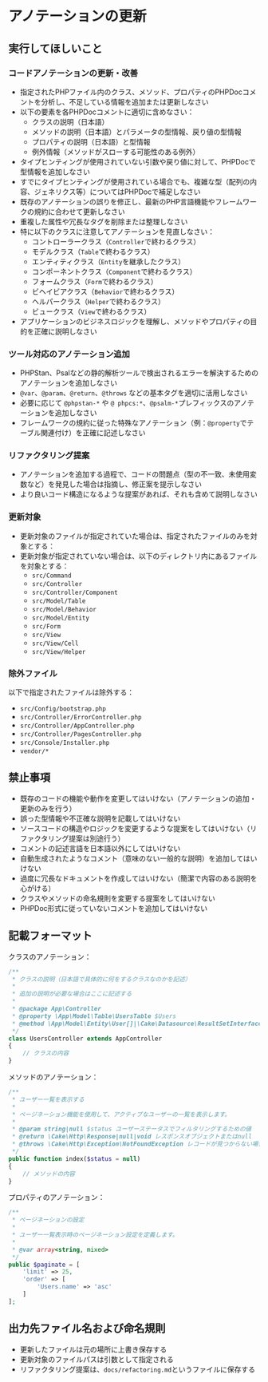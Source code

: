 アノテーションの更新
=========================

実行してほしいこと
-------------------------

### コードアノテーションの更新・改善

- 指定されたPHPファイル内のクラス、メソッド、プロパティのPHPDocコメントを分析し、不足している情報を追加または更新しなさい
- 以下の要素を各PHPDocコメントに適切に含めなさい：
    - クラスの説明（日本語）
    - メソッドの説明（日本語）とパラメータの型情報、戻り値の型情報
    - プロパティの説明（日本語）と型情報
    - 例外情報（メソッドがスローする可能性のある例外）
- タイプヒンティングが使用されていない引数や戻り値に対して、PHPDocで型情報を追加しなさい
- すでにタイプヒンティングが使用されている場合でも、複雑な型（配列の内容、ジェネリクス等）についてはPHPDocで補足しなさい
- 既存のアノテーションの誤りを修正し、最新のPHP言語機能やフレームワークの規約に合わせて更新しなさい
- 重複した属性や冗長なタグを削除または整理しなさい
- 特に以下のクラスに注意してアノテーションを見直しなさい：
    - コントローラークラス（`Controller`で終わるクラス）
    - モデルクラス（`Table`で終わるクラス）
    - エンティティクラス（`Entity`を継承したクラス）
    - コンポーネントクラス（`Component`で終わるクラス）
    - フォームクラス（`Form`で終わるクラス）
    - ビヘイビアクラス（`Behavior`で終わるクラス）
    - ヘルパークラス（`Helper`で終わるクラス）
    - ビュークラス（`View`で終わるクラス）
- アプリケーションのビジネスロジックを理解し、メソッドやプロパティの目的を正確に説明しなさい

### ツール対応のアノテーション追加

- PHPStan、Psalなどの静的解析ツールで検出されるエラーを解決するためのアノテーションを追加しなさい
- `@var`、`@param`、`@return`、`@throws` などの基本タグを適切に活用しなさい
- 必要に応じて `@phpstan-*` や `@ phpcs:*`、`@psalm-*`プレフィックスのアノテーションを追加しなさい
- フレームワークの規約に従った特殊なアノテーション（例：`@property`でテーブル関連付け）を正確に記述しなさい

### リファクタリング提案

- アノテーションを追加する過程で、コードの問題点（型の不一致、未使用変数など）を発見した場合は指摘し、修正案を提示しなさい
- より良いコード構造になるような提案があれば、それも含めて説明しなさい

### 更新対象

- 更新対象のファイルが指定されていた場合は、指定されたファイルのみを対象とする：
- 更新対象が指定されていない場合は、以下のディレクトリ内にあるファイルを対象とする：
    - `src/Command`
    - `src/Controller`
    - `src/Controller/Component`
    - `src/Model/Table`
    - `src/Model/Behavior`
    - `src/Model/Entity`
    - `src/Form`
    - `src/View`
    - `src/View/Cell`
    - `src/View/Helper`

### 除外ファイル

以下で指定されたファイルは除外する：

- `src/Config/bootstrap.php`
- `src/Controller/ErrorController.php`
- `src/Controller/AppController.php`
- `src/Controller/PagesController.php`
- `src/Console/Installer.php`
- `vendor/*`

禁止事項
-------------------------

- 既存のコードの機能や動作を変更してはいけない（アノテーションの追加・更新のみを行う）
- 誤った型情報や不正確な説明を記載してはいけない
- ソースコードの構造やロジックを変更するような提案をしてはいけない（リファクタリング提案は別途行う）
- コメントの記述言語を日本語以外にしてはいけない
- 自動生成されたようなコメント（意味のない一般的な説明）を追加してはいけない
- 過度に冗長なドキュメントを作成してはいけない（簡潔で内容のある説明を心がける）
- クラスやメソッドの命名規則を変更する提案をしてはいけない
- PHPDoc形式に従っていないコメントを追加してはいけない

記載フォーマット
-------------------------

クラスのアノテーション：

```php
/**
 * クラスの説明（日本語で具体的に何をするクラスなのかを記述）
 *
 * 追加の説明が必要な場合はここに記述する
 *
 * @package App\Controller
 * @property \App\Model\Table\UsersTable $Users
 * @method \App\Model\Entity\User[]|\Cake\Datasource\ResultSetInterface paginate($object = null, array $settings = [])
 */
class UsersController extends AppController
{
    // クラスの内容
}
```

メソッドのアノテーション：

```php
/**
 * ユーザー一覧を表示する
 *
 * ページネーション機能を使用して、アクティブなユーザーの一覧を表示します。
 *
 * @param string|null $status ユーザーステータスでフィルタリングするための値
 * @return \Cake\Http\Response|null|void レスポンスオブジェクトまたはnull
 * @throws \Cake\Http\Exception\NotFoundException レコードが見つからない場合の例外
 */
public function index($status = null)
{
    // メソッドの内容
}
```

プロパティのアノテーション：

```php
/**
 * ページネーションの設定
 *
 * ユーザー一覧表示時のページネーション設定を定義します。
 *
 * @var array<string, mixed>
 */
public $paginate = [
    'limit' => 25,
    'order' => [
        'Users.name' => 'asc'
    ]
];
```

出力先ファイル名および命名規則
-------------------------

- 更新したファイルは元の場所に上書き保存する
- 更新対象のファイルパスは引数として指定される
- リファクタリング提案は、`docs/refactoring.md`というファイルに保存する
